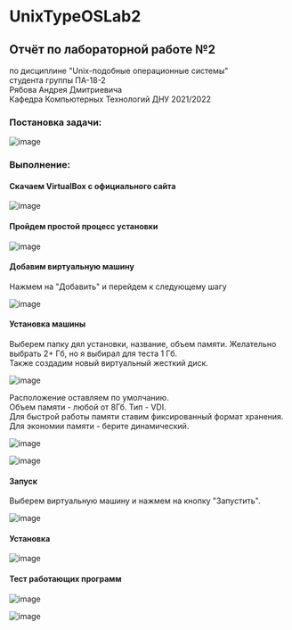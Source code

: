 # UnixTypeOSLab2

## Отчёт по лабораторной работе №2   

по дисциплине "Unix-подобные операционные системы"   
студента группы ПА-18-2   
Рябова Андрея Дмитриевича   
Кафедра Компьютерных Технологий ДНУ 2021/2022

### Постановка задачи:   

![image](https://user-images.githubusercontent.com/43186510/110436363-ce671080-80bc-11eb-9daf-cf8701a7a530.png)

### Выполнение:   

#### Скачаем VirtualBox с официального сайта
![image](https://user-images.githubusercontent.com/43186510/110434508-93fc7400-80ba-11eb-9d4f-15b38af640f7.png)

#### Пройдем простой процесс установки
![image](https://user-images.githubusercontent.com/43186510/110434874-02d9cd00-80bb-11eb-9cad-497f61ec49cb.png)

#### Добавим виртуальную машину

Нажмем на "Добавить" и перейдем к следующему шагу

![image](https://user-images.githubusercontent.com/43186510/110435189-5d732900-80bb-11eb-8cfe-944e59cee81d.png)

#### Установка машины

Выберем папку дял установки, название, объем памяти. Желательно выбрать 2+ Гб, но я выбирал для теста 1 Гб.   
Также создадим новый виртуальный жесткий диск.

![image](https://user-images.githubusercontent.com/43186510/110435355-96130280-80bb-11eb-8ab3-0e77d96b1b38.png)

Расположение оставляем по умолчанию.   
Объем памяти - любой от 8Гб.
Тип - VDI.   
Для быстрой работы памяти ставим фиксированный формат хранения. Для экономии памяти - берите динамический.

![image](https://user-images.githubusercontent.com/43186510/110435372-9ca17a00-80bb-11eb-9e0f-8888e9d80aa8.png)

![image](https://user-images.githubusercontent.com/43186510/110435404-a3c88800-80bb-11eb-86a1-69400c33182d.png)

#### Запуск

Выберем виртуальную машину и нажмем на кнопку "Запустить".

![image](https://user-images.githubusercontent.com/43186510/110435496-c22e8380-80bb-11eb-80ae-8bf409c1eeed.png)

#### Установка

![image](https://user-images.githubusercontent.com/43186510/110435603-e25e4280-80bb-11eb-86fc-186a49484eb8.png)

#### Тест работающих программ
![image](https://user-images.githubusercontent.com/43186510/110436007-60bae480-80bc-11eb-865a-c64a7c1fa268.png)

![image](https://user-images.githubusercontent.com/43186510/110436151-8d6efc00-80bc-11eb-96a8-93add31b3dae.png)


